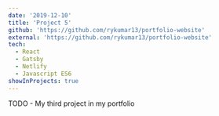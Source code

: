 ```yaml
---
date: '2019-12-10'
title: 'Project 5'
github: 'https://github.com/rykumar13/portfolio-website'
external: 'https://github.com/rykumar13/portfolio-website'
tech:
  - React
  - Gatsby
  - Netlify
  - Javascript ES6
showInProjects: true
---
```


TODO - My third project in my portfolio
